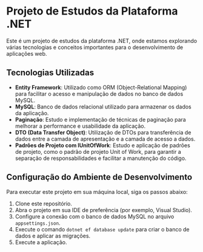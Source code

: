 ﻿# Projeto de Estudos da Plataforma .NET

Este é um projeto de estudos da plataforma .NET, onde estamos explorando várias tecnologias e conceitos importantes para o desenvolvimento de aplicações web.

## Tecnologias Utilizadas

- **Entity Framework**: Utilizado como ORM (Object-Relational Mapping) para facilitar o acesso e manipulação de dados no banco de dados MySQL.
- **MySQL**: Banco de dados relacional utilizado para armazenar os dados da aplicação.
- **Paginação**: Estudo e implementação de técnicas de paginação para melhorar a performance e usabilidade da aplicação.
- **DTO (Data Transfer Object)**: Utilização de DTOs para transferência de dados entre a camada de apresentação e a camada de acesso a dados.
- **Padrões de Projeto com IUnitOfWork**: Estudo e aplicação de padrões de projeto, como o padrão de projeto Unit of Work, para garantir a separação de responsabilidades e facilitar a manutenção do código.

## Configuração do Ambiente de Desenvolvimento

Para executar este projeto em sua máquina local, siga os passos abaixo:

1. Clone este repositório.
2. Abra o projeto em sua IDE de preferência (por exemplo, Visual Studio).
3. Configure a conexão com o banco de dados MySQL no arquivo `appsettings.json`.
4. Execute o comando `dotnet ef database update` para criar o banco de dados e aplicar as migrações.
5. Execute a aplicação.
